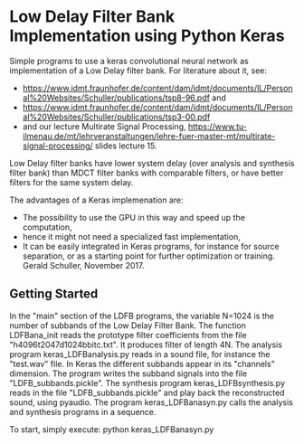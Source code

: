 # Low Delay Filter Bank Implementation using Python Keras 

Simple programs to use a keras convolutional neural network as implementation of a Low Delay filter bank. For literature about it, see:
* https://www.idmt.fraunhofer.de/content/dam/idmt/documents/IL/Personal%20Websites/Schuller/publications/tsp8-96.pdf
and
* https://www.idmt.fraunhofer.de/content/dam/idmt/documents/IL/Personal%20Websites/Schuller/publications/tsp3-00.pdf
* and our lecture Multirate Signal Processing, 
https://www.tu-ilmenau.de/mt/lehrveranstaltungen/lehre-fuer-master-mt/multirate-signal-processing/
slides lecture 15.

Low Delay filter banks have lower system delay (over analysis and synthesis filter bank) than MDCT filter banks with comparable filters, or have better filters for the same system delay.

The advantages of a Keras implemenation are: 
* The possibility to use the GPU in this way and speed up the computation, 
* hence it might not need a specialized fast implementation,
* It can be easily integrated in Keras programs, for instance for source separation, or as a starting point for further optimization or training.
Gerald Schuller, November 2017.

## Getting Started
In the "main" section of the LDFB programs, the variable N=1024 is the number of subbands of the Low Delay Filter Bank. The function LDFBana_init reads the prototype filter coefficients from the file "h4096t2047d1024bbitc.txt".
It produces filter of length 4N.
The analysis program keras_LDFBanalysis.py reads in a sound file, for instance the "test.wav" file. In Keras the different subbands appear in its "channels" dimension.
The program writes the subband signals into the file "LDFB_subbands.pickle".
The synthesis program keras\_LDFBsynthesis.py reads in the file "LDFB\_subbands.pickle" and play back the reconstructed sound, using pyaudio.
The program keras\_LDFBanasyn.py calls the analysis and synthesis programs in a sequence.

To start, simply execute:
python keras\_LDFBanasyn.py



